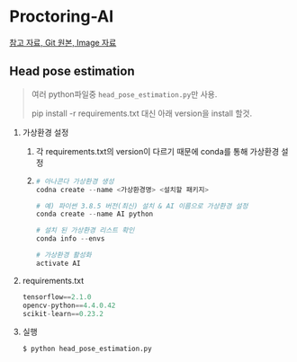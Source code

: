# Proctoring-AI



[참고 자료, Git 원본, Image 자료](https://github.com/vardanagarwal/Proctoring-AI)

## Head pose estimation

> 여러 python파일중 `head_pose_estimation.py`만 사용.
>
> pip install -r requirements.txt 대신 아래 version을 install 할것.



1. 가상환경 설정

   1. 각 requirements.txt의 version이 다르기 때문에 conda를 통해 가상환경 설정

   2. ```python
      # 아나콘다 가상환경 생성
      codna create --name <가상환경명> <설치할 패키지>
      
      # 예) 파이썬 3.8.5 버전(최신) 설치 & AI 이름으로 가상환경 설정
      conda create --name AI python
      
      # 설치 된 가상환경 리스트 확인
      conda info --envs
      
      # 가상환경 활성화
      activate AI
      ```

2. requirements.txt

   ```python
   tensorflow==2.1.0
   opencv-python==4.4.0.42
   scikit-learn==0.23.2
   ```

3. 실행

   ``` python
   $ python head_pose_estimation.py
   ```

   